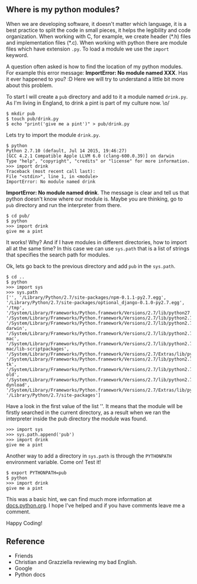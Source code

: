 ## Where is my python modules?

When we are developing software, it doesn't matter which language, it is a best practice
to split the code in small pieces, it helps the legibility and
code organization. When working with C, for example, we create header (\*.h)
files and implementation files (\*.c). When working with python there are module files which
have extension `.py`. To load a module we use the `import` keyword.

A question often asked is how to find the location of my python modules.
For example this error message: **ImportError: No module named XXX**. Has it
ever happened to you? :D Here we will try to understand a little bit
more about this problem.

To start I will create a `pub` directory and add to it a module named `drink.py`.
As I'm living in England, to drink a pint is part of my culture now. \o/

```shell
$ mkdir pub
$ touch pub/drink.py
$ echo "print('give me a pint')" > pub/drink.py
```

Lets try to import the module `drink.py`.

```shell
$ python
Python 2.7.10 (default, Jul 14 2015, 19:46:27) 
[GCC 4.2.1 Compatible Apple LLVM 6.0 (clang-600.0.39)] on darwin
Type "help", "copyright", "credits" or "license" for more information.
>>> import drink
Traceback (most recent call last):
File "<stdin>", line 1, in <module>
ImportError: No module named drink
```

**ImportError: No module named drink**. The message is clear and tell us that
python doesn't know where our module is. Maybe you are thinking, go to `pub`
directory and run the interpreter from there.

```shell
$ cd pub/
$ python
>>> import drink
give me a pint
```

It works! Why? And if I have modules in different directories, how to import all
at the same time? In this case we can use `sys.path` that is a list of
strings that specifies the search path for modules.

Ok, lets go back to the previous directory and add `pub` in the `sys.path`.

```shell
$ cd ..
$ python
>>> import sys
>>> sys.path
['', '/Library/Python/2.7/site-packages/npm-0.1.1-py2.7.egg',
'/Library/Python/2.7/site-packages/optional_django-0.1.0-py2.7.egg', '/tmp',
'/System/Library/Frameworks/Python.framework/Versions/2.7/lib/python27.zip',
'/System/Library/Frameworks/Python.framework/Versions/2.7/lib/python2.7',
'/System/Library/Frameworks/Python.framework/Versions/2.7/lib/python2.7/plat-darwin',
'/System/Library/Frameworks/Python.framework/Versions/2.7/lib/python2.7/plat-mac',
'/System/Library/Frameworks/Python.framework/Versions/2.7/lib/python2.7/plat-mac/lib-scriptpackages',
'/System/Library/Frameworks/Python.framework/Versions/2.7/Extras/lib/python',
'/System/Library/Frameworks/Python.framework/Versions/2.7/lib/python2.7/lib-tk',
'/System/Library/Frameworks/Python.framework/Versions/2.7/lib/python2.7/lib-old',
'/System/Library/Frameworks/Python.framework/Versions/2.7/lib/python2.7/lib-dynload',
'/System/Library/Frameworks/Python.framework/Versions/2.7/Extras/lib/python/PyObjC',
'/Library/Python/2.7/site-packages']
```

Have a look in the first value of the list ''. It means that the module will be
firstly searched in the current directory, as a result when we ran the interpreter
inside the pub directory the module was found.

```shell
>>> import sys
>>> sys.path.append('pub')
>>> import drink
give me a pint
```

Another way to add a directory in `sys.path` is through the `PYTHONPATH`
environment variable.  Come on! Test it!

```shell
$ export PYTHONPATH=pub
$ python
>>> import drink
give me a pint
```

This was a basic hint, we can find much more information at [docs.python.org](docs.python.org).
I hope I've helped and if you have comments leave me a comment. 

Happy Coding!

## Reference

 * Friends
 * Christian and Grazziella reviewing my bad English.
 * Google
 * Python docs
